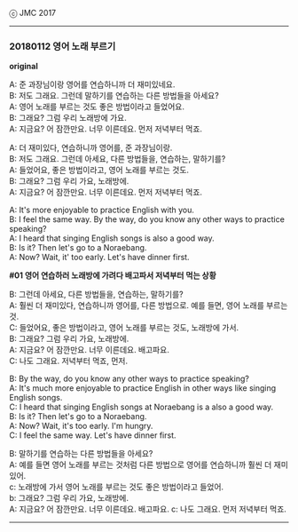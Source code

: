 ⓒ JMC 2017

---

### 20180112 영어 노래 부르기

**original**

A: 준 과장님이랑 영어를 연습하니까 더 재미있네요.  
B: 저도 그래요. 그런데 말하기를 연습하는 다른 방법들을 아세요?  
A: 영어 노래를 부르는 것도 좋은 방법이라고 들었어요.  
B: 그래요? 그럼 우리 노래방에 가요.  
A: 지금요? 어 잠깐만요. 너무 이른데요. 먼저 저녁부터 먹죠.  

A: 더 재미있다, 연습하니까 영어를, 준 과장님이랑.  
B: 저도 그래요. 그런데 아세요, 다른 방법들을, 연습하는, 말하기를?  
A: 들었어요, 좋은 방법이라고, 영어 노래를 부르는 것도.  
B: 그래요? 그럼 우리 가요, 노래방에.  
A: 지금요? 어 잠깐만요. 너무 이른데요. 먼저 저녁부터 먹죠.

A: It's more enjoyable to practice English with you.  
B: I feel the same way. By the way, do you know any other ways to practice speaking?  
A: I heard that singing English songs is also a good way.  
B: Is it? Then let's go to a Noraebang.  
A: Now? Wait, it' too early. Let's have dinner first.  

**#01 영어 연습하러 노래방에 가려다 배고파서 저녁부터 먹는 상황**

B: 그런데 아세요, 다른 방법들을, 연습하는, 말하기를?  
A: 훨씬 더 재미있다, 연습하니까 영어를, 다른 방법으로. 예를 들면, 영어 노래를 부르는 것.  
C: 들었어요, 좋은 방법이라고, 영어 노래를 부르는 것도, 노래방에 가서.  
B: 그래요? 그럼 우리 가요, 노래방에.  
A: 지금요? 어 잠깐만요. 너무 이른데요. 배고파요.  
C: 나도 그래요. 저녁부터 먹죠, 먼저.

B: By the way, do you know any other ways to practice speaking?  
A: It's much more enjoyable to practice English in other ways like singing English songs.  
C: I heard that singing English songs at Noraebang is a also a good way.  
B: Is it? Then let's go to a Noraebang.  
A: Now? Wait, it's too early. I'm hungry.  
C: I feel the same way. Let's have dinner first.

B: 말하기를 연습하는 다른 방법들을 아세요?  
A: 예를 들면 영어 노래를 부르는 것처럼 다른 방법으로 영어를 연습하니까 훨씬 더 재미있어.  
c: 노래방에 가서 영어 노래를 부르는 것도 좋은 방법이라고 들었어.  
b: 그래요? 그럼 우리 가요, 노래방에.  
A: 지금요? 어 잠깐만요. 너무 이른데요. 배고파요.
c: 나도 그래요. 먼저 저녁부터 먹죠.

---
